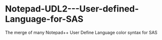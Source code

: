 # Notepad-UDL2---User-defined-Language-for-SAS
The merge of many  Notepad++ User Define Language color syntax for SAS
